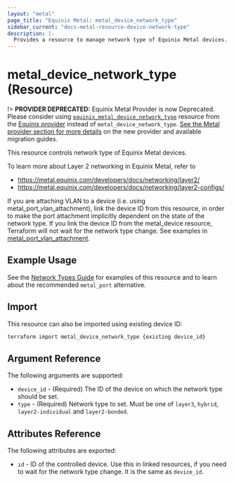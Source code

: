 ```yaml
---
layout: "metal"
page_title: "Equinix Metal: metal_device_network_type"
sidebar_current: "docs-metal-resource-device-network-type"
description: |-
  Provides a resource to manage network type of Equinix Metal devices.
---
```


# metal_device_network_type (Resource)

!> **PROVIDER DEPRECATED:** Equinix Metal Provider is now Deprecated. Please consider using [`equinix_metal_device_network_type`](https://registry.terraform.io/providers/equinix/equinix/latest/docs/resources/equinix_metal_device_network_type) resource from the [Equinix provider](https://registry.terraform.io/providers/equinix/equinix/latest/docs) instead of `metal_device_network_type`. [See the Metal provider section for more details](../index.md#equinix-metal-provider) on the new provider and available migration guides.

This resource controls network type of Equinix Metal devices.

To learn more about Layer 2 networking in Equinix Metal, refer to

* <https://metal.equinix.com/developers/docs/networking/layer2/>
* <https://metal.equinix.com/developers/docs/networking/layer2-configs/>

If you are attaching VLAN to a device (i.e. using metal_port_vlan_attachment), link the device ID from this resource, in order to make the port attachment implicitly dependent on the state of the network type. If you link the device ID from the metal_device resource, Terraform will not wait for the network type change. See examples in [metal_port_vlan_attachment](port_vlan_attachment).

## Example Usage

See the [Network Types Guide](../guides/network_types.md) for examples of this resource and to learn about the recommended `metal_port` alternative.

## Import

This resource can also be imported using existing device ID:

```sh
terraform import metal_device_network_type {existing device_id}
```

## Argument Reference

The following arguments are supported:

* `device_id` - (Required) The ID of the device on which the network type should be set.
* `type` - (Required) Network type to set. Must be one of `layer3`, `hybrid`, `layer2-individual` and `layer2-bonded`.

## Attributes Reference

The following attributes are exported:

* `id` - ID of the controlled device. Use this in linked resources, if you need to wait for the network type change. It is the same as `device_id`.
